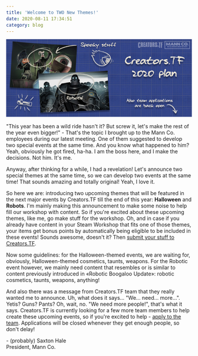 ```yaml
---
title: 'Welcome to TWO New Themes!'
date: 2020-08-11 17:34:51
category: blog
---
```


<img role="presentation" src="/cdn/assets/images/blogposts/68/blueprint_themes_2020.jpg" alt="Welcome to TWO New Themes!" title="Welcome to TWO New Themes!">
<p>"This year has been a wild ride hasn't it? But screw it, let's make the rest of the year even bigger!" - That's the topic I brought up to the Mann Co. employees during our latest meeting. One of them suggested to develop two special events at the same time. And you know what happened to him? Yeah, obviously he got fired, ha-ha. I am the boss here, and I make the decisions. Not him. It's me.</p>
<p>Anyway, after thinking for a while, I had a revelation! Let's announce two special themes at the same time, so we can develop two events at the same time! That sounds amazing and totally original! Yeah, I love it.</p>
<p>So here we are: introducing two upcoming themes that will be featured in the next major events by Creators.TF till the end of this year: <b>Halloween</b> and <b>Robots</b>. I'm mainly making this announcement to make some noise to help fill our workshop with content. So if you're excited about these upcoming themes, like me, go make stuff for the workshop. Oh, and in case if you already have content in your Steam Workshop that fits one of those themes, your items get bonus points by automatically being eligible to be included in these events! Sounds awesome, doesn't it? Then <a href="/submit" target="_blank">submit your stuff to Creators.TF</a>.</p>
<p>Now some guidelines: for the Halloween-themed events, we are waiting for, obviously, Halloween-themed cosmetics, taunts, weapons. For the Robotic event however, we mainly need content that resembles or is similar to content previously introduced in «Robotic Boogaloo Update»: robotic cosmetics, taunts, weapons, anything!</p>
<p>And also there was a message from Creators.TF team that they really wanted me to announce. Uh, what does it says... "We... need... more...". Yetis? Guns? Pants? Oh, wait, no. "We need more people!", that's what it says. Creators.TF is currently looking for a few more team members to help create these upcoming events, so if you're excited to help - <a href="/joinus" target="_blank">apply to the team</a>. Applications will be closed whenever they get enough people, so don't delay!</p>
<p>- (probably) Saxton Hale<br/>
President, Mann Co.</p>

